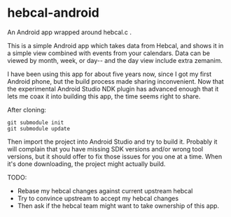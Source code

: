 # hebcal-android
An Android app wrapped around hebcal.c .

This is a simple Android app which takes data from Hebcal, and shows it in a simple view combined with events 
from your calendars. Data can be viewed by month, week, or day-- and the day view include extra zemanim.

I have been using this app for about five years now, since I got my first Android phone, but the build process 
made sharing inconvenient. Now that the experimental Android Studio NDK plugin has advanced enough that it lets
me coax it into building this app, the time seems right to share.

After cloning:
```
git submodule init 
git submodule update
```
Then import the project into Android Studio and try to build it. Probably it will complain that you have
missing SDK versions and/or wrong tool versions, but it should offer to fix those issues for you one at a time.
When it's done downloading, the project might actually build.

TODO:
  - Rebase my hebcal changes against current upstream hebcal
  - Try to convince upstream to accept my hebcal changes
  - Then ask if the hebcal team might want to take ownership of this app.
